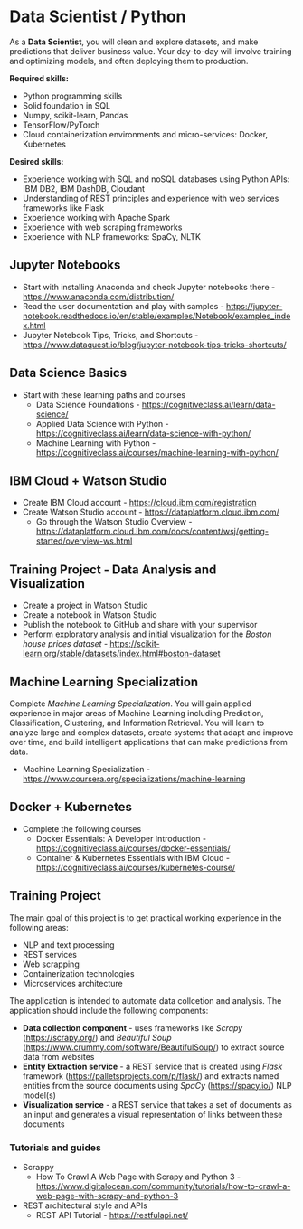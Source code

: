 # Data Scientist / Python

As a **Data Scientist**, you will clean and explore datasets, and make predictions that deliver business value. Your day-to-day will involve training and optimizing models, and often deploying them to production.

**Required skills:**
- Python programming skills
- Solid foundation in SQL
- Numpy, scikit-learn, Pandas
- TensorFlow/PyTorch
- Cloud containerization environments and micro-services: Docker, Kubernetes

**Desired skills:**
- Experience working with SQL and noSQL databases using Python APIs: IBM DB2, IBM DashDB, Cloudant
-	Understanding of REST principles and experience with web services frameworks like Flask
- Experience working with Apache Spark
-	Experience with web scraping frameworks
- Experience with NLP frameworks: SpaCy, NLTK

## Jupyter Notebooks
- Start with installing Anaconda and check Jupyter notebooks there - https://www.anaconda.com/distribution/
- Read the user documentation and play with samples - https://jupyter-notebook.readthedocs.io/en/stable/examples/Notebook/examples_index.html
- Jupyter Notebook Tips, Tricks, and Shortcuts - https://www.dataquest.io/blog/jupyter-notebook-tips-tricks-shortcuts/

## Data Science Basics
- Start with these learning paths and courses
  - Data Science Foundations - https://cognitiveclass.ai/learn/data-science/
  - Applied Data Science with Python - https://cognitiveclass.ai/learn/data-science-with-python/
  - Machine Learning with Python - https://cognitiveclass.ai/courses/machine-learning-with-python/
  
## IBM Cloud + Watson Studio
- Create IBM Cloud account - https://cloud.ibm.com/registration
- Create Watson Studio account - https://dataplatform.cloud.ibm.com/
  - Go through the Watson Studio Overview - https://dataplatform.cloud.ibm.com/docs/content/wsj/getting-started/overview-ws.html
  
## Training Project - Data Analysis and Visualization
- Create a project in Watson Studio
- Create a notebook in Watson Studio
- Publish the notebook to GitHub and share with your supervisor
- Perform exploratory analysis and initial visualization for the *Boston house prices dataset* - https://scikit-learn.org/stable/datasets/index.html#boston-dataset

## Machine Learning Specialization
Complete *Machine Learning Specialization*. You will gain applied experience in major areas of Machine Learning including Prediction, Classification, Clustering, and Information Retrieval. You will learn to analyze large and complex datasets, create systems that adapt and improve over time, and build intelligent applications that can make predictions from data.
- Machine Learning Specialization - https://www.coursera.org/specializations/machine-learning

## Docker + Kubernetes
- Complete the following courses
  - Docker Essentials: A Developer Introduction - https://cognitiveclass.ai/courses/docker-essentials/
  - Container & Kubernetes Essentials with IBM Cloud - https://cognitiveclass.ai/courses/kubernetes-course/
  
## Training Project
The main goal of this project is to get practical working experience in the following areas:
- NLP and text processing
- REST services
- Web scrapping
- Containerization technologies
- Microservices architecture

The application is intended to automate data collcetion and analysis. The application should include the following components:
- **Data collection component** - uses frameworks like *Scrapy* (https://scrapy.org/) and *Beautiful Soup* (https://www.crummy.com/software/BeautifulSoup/) to extract source data from websites
- **Entity Extraction service** - a REST service that is created using *Flask* framework (https://palletsprojects.com/p/flask/) and extracts named entities from the source documents using *SpaCy* (https://spacy.io/) NLP model(s)
- **Visualization service** - a REST service that takes a set of documents as an input and generates a visual representation of links between these documents

### Tutorials and guides
- Scrappy
  - How To Crawl A Web Page with Scrapy and Python 3 - https://www.digitalocean.com/community/tutorials/how-to-crawl-a-web-page-with-scrapy-and-python-3
- REST architectural style and APIs
  - REST API Tutorial - https://restfulapi.net/
